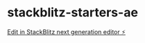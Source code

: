 # stackblitz-starters-ae

[Edit in StackBlitz next generation editor ⚡️](https://stackblitz.com/~/github.com/allyelvis/stackblitz-starters-ae)